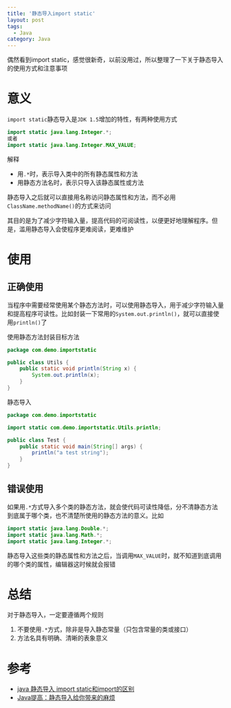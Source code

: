 ```yaml
---
title: '静态导入import static'
layout: post
tags:
  - Java
category: Java
---
```


偶然看到import static，感觉很新奇，以前没用过，所以整理了一下关于静态导入的使用方式和注意事项

<!-- more -->

# 意义

`import static`静态导入是`JDK 1.5`增加的特性，有两种使用方式
```java
import static java.lang.Integer.*;
或者
import static java.lang.Integer.MAX_VALUE;
```

解释
* 用`.*`时，表示导入类中的所有静态属性和方法
* 用静态方法名时，表示只导入该静态属性或方法

静态导入之后就可以直接用名称访问静态属性和方法，而不必用`ClassName.methodName()`的方式来访问

其目的是为了减少字符输入量，提高代码的可阅读性，以便更好地理解程序。但是，滥用静态导入会使程序更难阅读，更难维护

# 使用

## 正确使用

当程序中需要经常使用某个静态方法时，可以使用静态导入，用于减少字符输入量和提高程序可读性。比如封装一下常用的`System.out.println()`，就可以直接使用`println()`了

使用静态方法封装目标方法
```java
package com.demo.importstatic

public class Utils {
    public static void println(String x) {
        System.out.println(x);
    }
}
```

静态导入
```java
package com.demo.importstatic

import static com.demo.importstatic.Utils.println;

public class Test {
    public static void main(String[] args) {
        println("a test string");
    }
}
```

## 错误使用

如果用`.*`方式导入多个类的静态方法，就会使代码可读性降低，分不清静态方法到底属于哪个类，也不清楚所使用的静态方法的意义。比如
```java
import static java.lang.Double.*; 
import static java.lang.Math.*; 
import static java.lang.Integer.*; 
```

静态导入这些类的静态属性和方法之后，当调用`MAX_VALUE`时，就不知道到底调用的哪个类的属性，编辑器这时候就会报错

# 总结

对于静态导入，一定要遵循两个规则
1. 不要使用`.*`方式，除非是导入静态常量（只包含常量的类或接口）
2. 方法名具有明确、清晰的表象意义

# 参考

* [java 静态导入 import static和import的区别](http://webcache.googleusercontent.com/search?q=cache:http://864343928.iteye.com/blog/2093663)
* [Java提高：静态导入给你带来的麻烦](https://blog.csdn.net/p106786860/article/details/9297783)